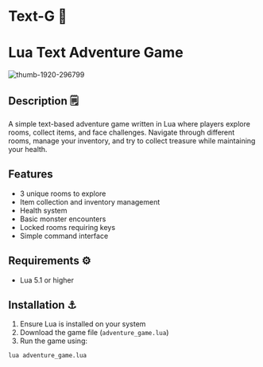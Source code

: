 # Text-G 🌙

# Lua Text Adventure Game

![thumb-1920-296799](https://github.com/user-attachments/assets/4dcefa29-08c9-4e38-937c-d7e00bfda672)


## Description 🗒️
A simple text-based adventure game written in Lua where players explore rooms, collect items, and face challenges. Navigate through different rooms, manage your inventory, and try to collect treasure while maintaining your health.

## Features
- 3 unique rooms to explore
- Item collection and inventory management
- Health system
- Basic monster encounters
- Locked rooms requiring keys
- Simple command interface

## Requirements ⚙️
- Lua 5.1 or higher

## Installation ⚓
1. Ensure Lua is installed on your system
2. Download the game file (`adventure_game.lua`)
3. Run the game using:
```bash
lua adventure_game.lua

